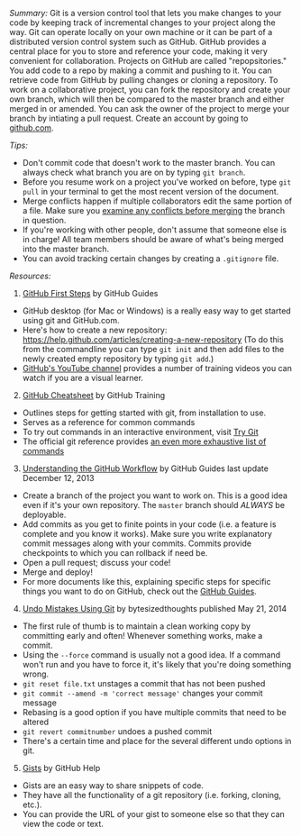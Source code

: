 _Summary:_
Git is a version control tool that lets you make changes to your code by keeping track of incremental changes to your project along the way. Git can operate locally on your own machine or it can be part of a distributed version control system such as GitHub. GitHub provides a central place for you to store and reference your code, making it very convenient for collaboration. Projects on GitHub are called "repopsitories." You add code to a repo by making a commit and pushing to it. You can retrieve code from GitHub by pulling changes or cloning a repository. To work on a collaborative project, you can fork the repository and create your own branch, which will then be compared to the master branch and either merged in or amended. You can ask the owner of the project to merge your branch by intiating a pull request. Create an account by going to [github.com](https://github.com/).

_Tips:_

* Don't commit code that doesn't work to the master branch. You can always check what branch you are on by typing `git branch`.
* Before you resume work on a project you've worked on before, type `git pull` in your terminal to get the most recent version of the document.
* Merge conflicts happen if multiple collaborators edit the same portion of a file. Make sure you [examine any conflicts before merging](https://help.github.com/articles/resolving-a-merge-conflict-from-the-command-line) the branch in question.
* If you're working with other people, don't assume that someone else is in charge! All team members should be aware of what's being merged into the master branch.
* You can avoid tracking certain changes by creating a `.gitignore` file. 

_Resources:_

1. [GitHub First Steps](https://guides.github.com/introduction/desktop/)
by GitHub Guides

* GitHub desktop (for Mac or Windows) is a really easy way to get started using git and GitHub.com.
* Here's how to create a new repository: https://help.github.com/articles/creating-a-new-repository (To do this from the commandline you can type `git init` and then add files to the newly created empty repository by typing `git add`.)
* [GitHub's YouTube channel](https://www.youtube.com/user/GitHubGuides) provides a number of training videos you can watch if you are a visual learner.

2. [GitHub Cheatsheet](/assets/github-git-cheat-sheet.pdf)
by GitHub Training

* Outlines steps for getting started with git, from installation to use.
* Serves as a reference for common commands
* To try out commands in an interactive environment, visit [Try Git](https://try.github.io/levels/1/challenges/1)
* The official git reference provides [an even more exhaustive list of commands](http://gitref.org/)

3. [Understanding the GitHub Workflow](https://guides.github.com/introduction/flow/)
by GitHub Guides
last update December 12, 2013

* Create a branch of the project you want to work on. This is a good idea even if it's your own repository. The `master` branch should *ALWAYS* be deployable.
* Add commits as you get to finite points in your code (i.e. a feature is complete and you know it works). Make sure you write explanatory commit messages along with your commits. Commits provide checkpoints to which you can rollback if need be.
* Open a pull request; discuss your code!
* Merge and deploy!
* For more documents like this, explaining specific steps for specific things you want to do on GitHub, check out the [GitHub Guides](https://guides.github.com/).

4. [Undo Mistakes Using Git](http://bytesizedthoughts.com/git/2014/05/21/git-undo-by-example/)
by bytesizedthoughts
published May 21, 2014

* The first rule of thumb is to maintain a clean working copy by committing early and often! Whenever something works, make a commit.
* Using the `--force` command is usually not a good idea. If a command won't run and you have to force it, it's likely that you're doing something wrong.
* `git reset file.txt` unstages a commit that has not been pushed
* `git commit --amend -m 'correct message'` changes your commit message
* Rebasing is a good option if you have multiple commits that need to be altered
* `git revert commitnumber` undoes a pushed commit
* There's a certain time and place for the several different undo options in git.

5. [Gists](https://help.github.com/articles/creating-gists)
by GitHub Help

* Gists are an easy way to share snippets of code.
* They have all the functionality of a git repository (i.e. forking, cloning, etc.).
* You can provide the URL of your gist to someone else so that they can view the code or text.
